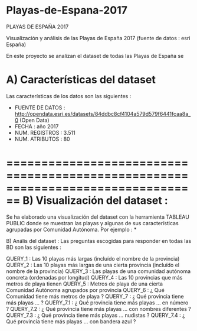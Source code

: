 # Playas-de-Espana-2017

PLAYAS DE ESPAÑA 2017

Visualización y análisis de las Playas de España 2017 (fuente de datos : esri España)

En este proyecto se analizan el dataset de todas las Playas de España se 

A) Características del dataset
=====================


Las características de los datos son las siguientes :

   * FUENTE DE DATOS : http://opendata.esri.es/datasets/84ddbc8cf4104a579d579f6441fcaa8a_0   (Open Data)
   * FECHA           : año 2017
   * NUM. REGISTROS  : 3.511
   * NUM. ATRIBUTOS  : 80
      
================================================================================
  B) Visualización del dataset :
================================================================================
   
Se ha elaborado una visualización del dataset con la herramienta TABLEAU PUBLIC donde se muestran las playas y
algunas de sus características agrupadas por Comunidad Autónoma. Por ejemplo :
   * 


B) Anális del dataset :
Las preguntas escogidas para responder en todas las BD son las siguientes :

QUERY_1 : Las 10 playas más largas (incluído el nombre de la provincia) 
QUERY_2 : Las 10 playas más largas de una cierta provincia (incluído el nombre de la provincia)
QUERY_3 : Las playas de una comunidad autónoma concreta (ordenadas por longitud) 
QUERY_4 : Las 10 provincias que más metros de playa tienen 
QUERY_5 : Metros de playa de una cierta Comunidad Autónoma agrupados por provincia 
QUERY_6 : ¿ Qué Comunidad tiene más metros de playa ?
QUERY_7 : ¿ Qué provincia tiene más playas ... ?
QUERY_7.1 : ¿ Qué provincia tiene más playas ... en número ?
QUERY_7.2 : ¿ Qué provincia tiene más playas ... con nombres diferentes ?
QUERY_7.3 : ¿ Qué provincia tiene más playas ... nudistas ?
QUERY_7.4 : ¿ Qué provincia tiene más playas ... con bandera azul ?


